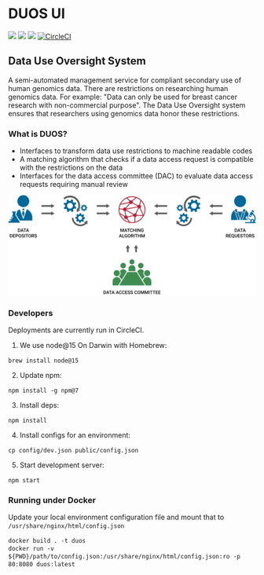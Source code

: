 DUOS UI
=======
![](https://github.com/databiosphere/duos-ui/workflows/cypress%20tests/badge.svg)
![](https://github.com/databiosphere/duos-ui/workflows/npm%20audit/badge.svg)
![](https://github.com/databiosphere/duos-ui/workflows/dsp-appsec-trivy/badge.svg)
[![CircleCI](https://circleci.com/gh/DataBiosphere/duos-ui.svg?style=svg)](https://circleci.com/gh/DataBiosphere/duos-ui)

## Data Use Oversight System
A semi-automated management service for compliant secondary use of human genomics data.
There are restrictions on researching human genomics data. For example: 
"Data can only be used for breast cancer research with non-commercial purpose".
The Data Use Oversight system ensures that researchers using genomics data honor these restrictions.

### What is DUOS?
* Interfaces to transform data use restrictions to machine readable codes
* A matching algorithm that checks if a data access request is compatible with the restrictions on the data
* Interfaces for the data access committee (DAC) to evaluate data access requests requiring manual review

![What is DUOS](https://github.com/DataBiosphere/duos-ui/blob/develop/public/images/what_is_duos.svg)

### Developers

Deployments are currently run in CircleCI.

1. We use node@15 On Darwin with Homebrew:

```
brew install node@15
```
2. Update npm:

```
npm install -g npm@7
```
3. Install deps:

```
npm install
```
4. Install configs for an environment:

```
cp config/dev.json public/config.json
```
5. Start development server:

```
npm start
```
### Running under Docker

Update your local environment configuration file and mount that to `/usr/share/nginx/html/config.json`

```
docker build . -t duos
docker run -v ${PWD}/path/to/config.json:/usr/share/nginx/html/config.json:ro -p 80:8080 duos:latest
```
